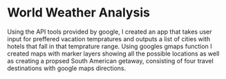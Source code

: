 # World Weather Analysis
Using the API tools provided by google, I created an app that takes user input for preffered vacation tempratures and outputs a list of cities with hotels that fall in that temprature range. Using googles gmaps function I created maps with marker layers showing all the possible locations as well as creating a propsed South American getaway, consisting of four travel destinations with google maps directions. 
